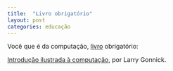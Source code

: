 ```yaml
---
title:  "Livro obrigatório"
layout: post
categories: educação 
---
```


Você que é da computação, [livro][pdf] obrigatório:

[Introdução ilustrada à computação][intro], por Larry Gonnick. 

[intro]: https://datassette.org/livros/diversos-computadores-livros/introducao-ilustrada-computacao 
[pdf]: https://datassette.nyc3.cdn.digitaloceanspaces.com/livros/introducao.ilustrada.ao_.computador.pdf